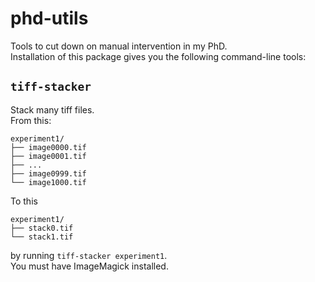 # phd-utils
Tools to cut down on manual intervention in my PhD.  
Installation of this package gives you the following command-line tools:  

## `tiff-stacker`
Stack many tiff files.  
From this:
```
experiment1/
├── image0000.tif
├── image0001.tif
├── ...
├── image0999.tif
└── image1000.tif
```

To this
```
experiment1/
├── stack0.tif
└── stack1.tif
```

by running `tiff-stacker experiment1`.  
You must have ImageMagick installed.  

